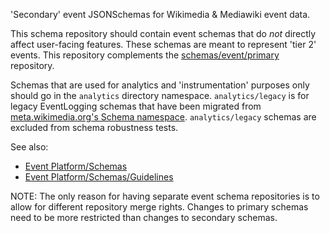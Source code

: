 'Secondary' event JSONSchemas for Wikimedia & Mediawiki event data.

This schema repository should contain event schemas that do *not* directly affect
user-facing features.  These schemas are meant to represent 'tier 2' events.
This repository complements the [schemas/event/primary](https://gerrit.wikimedia.org/r/plugins/gitiles/schemas/event/primary/+/master) repository.

Schemas that are used for analytics and 'instrumentation' purposes
only should go in the `analytics` directory namespace.
`analytics/legacy` is for legacy EventLogging schemas that have been
migrated from [meta.wikimedia.org's Schema namespace](https://meta.wikimedia.org/w/index.php?title=Special%3AAllPages&from=&to=&namespace=470).
`analytics/legacy` schemas are excluded from schema robustness tests.

See also:
- [Event Platform/Schemas](https://wikitech.wikimedia.org/wiki/Event_Platform/Schemas)
- [Event Platform/Schemas/Guidelines](https://wikitech.wikimedia.org/wiki/Event_Platform/Schemas/Guidelines)


NOTE: The only reason for having separate event schema repositories is to
allow for different repository merge rights.  Changes to primary schemas need
to be more restricted than changes to secondary schemas.
